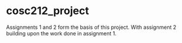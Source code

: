 # cosc212_project

Assignments 1 and 2 form the basis of this project.  With assignment 2 building upon the work done in assignment 1.
